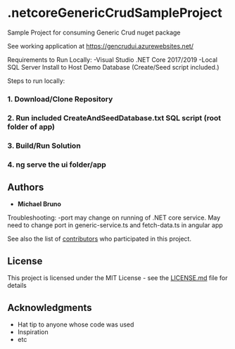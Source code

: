 # .netcoreGenericCrudSampleProject
Sample Project for consuming Generic Crud nuget package

See working application at https://gencrudui.azurewebsites.net/

Requirements to Run Locally:
-Visual Studio .NET Core 2017/2019
-Local SQL Server Install to Host Demo Database (Create/Seed script included.)

Steps to run locally:
### 1. Download/Clone Repository
### 2. Run included CreateAndSeedDatabase.txt SQL script (root folder of app)
### 3. Build/Run Solution
### 4. ng serve the ui folder/app

## Authors

* **Michael Bruno** 

Troubleshooting:
-port may change on running of .NET core service. May need to change port in generic-service.ts and fetch-data.ts in angular app

See also the list of [contributors](https://github.com/your/project/contributors) who participated in this project.

## License

This project is licensed under the MIT License - see the [LICENSE.md](LICENSE.md) file for details

## Acknowledgments

* Hat tip to anyone whose code was used
* Inspiration
* etc

